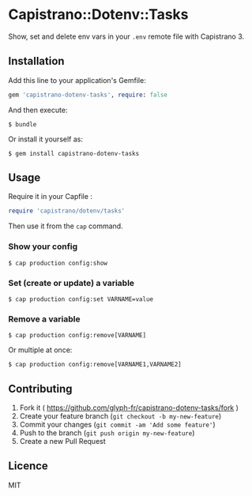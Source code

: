 # Capistrano::Dotenv::Tasks

Show, set and delete env vars in your `.env` remote file with Capistrano 3.

## Installation

Add this line to your application's Gemfile:

```ruby
gem 'capistrano-dotenv-tasks', require: false
```

And then execute:

    $ bundle

Or install it yourself as:

    $ gem install capistrano-dotenv-tasks

## Usage

Require it in your Capfile :

```ruby
require 'capistrano/dotenv/tasks'
```

Then use it from the `cap` command.


### Show your config

```
$ cap production config:show
```

### Set (create or update) a variable

```
$ cap production config:set VARNAME=value
```

### Remove a variable

```
$ cap production config:remove[VARNAME]
```

Or multiple at once:

```
$ cap production config:remove[VARNAME1,VARNAME2]
```

## Contributing

1. Fork it ( https://github.com/glyph-fr/capistrano-dotenv-tasks/fork )
2. Create your feature branch (`git checkout -b my-new-feature`)
3. Commit your changes (`git commit -am 'Add some feature'`)
4. Push to the branch (`git push origin my-new-feature`)
5. Create a new Pull Request

## Licence

MIT
